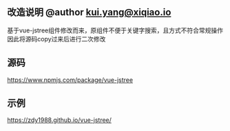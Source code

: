 ## 改造说明 @author kui.yang@xiqiao.io
基于vue-jstree组件修改而来，原组件不便于关键字搜索，且方式不符合常规操作
因此将源码copy过来后进行二次修改
## 源码
https://www.npmjs.com/package/vue-jstree
## 示例
https://zdy1988.github.io/vue-jstree/
